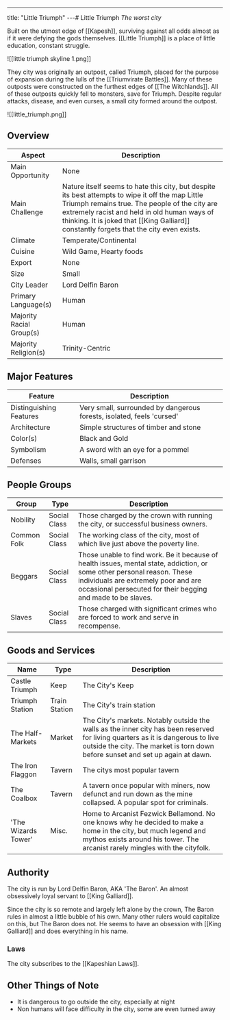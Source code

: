 ---
title: "Little Triumph"
---# Little Triumph
*The worst city*

Built on the utmost edge of [[Kapesh]], surviving against all odds almost as if it were defying the gods themselves. [[Little Triumph]] is a place of little education, constant struggle.

![[little triumph skyline 1.png]]

They city was originally an outpost, called Triumph, placed for the purpose of expansion during the lulls of the [[Triumvirate Battles]]. Many of these outposts were constructed on the furthest edges of [[The Witchlands]]. All of these outposts quickly fell to monsters, save for Triumph. Despite regular attacks, disease, and even curses, a small city formed around the outpost.

![[little_triumph.png]]

## Overview
| Aspect | Description |
|-|-|
| Main Opportunity | None |
| Main Challenge | Nature itself seems to hate this city, but despite its best attempts to wipe it off the map Little Triumph remains true. The people of the city are extremely racist and held in old human ways of thinking. It is joked that [[King Galliard]] constantly forgets that the city even exists. |
| Climate | Temperate/Continental |
| Cuisine | Wild Game, Hearty foods |
| Export | None |
| Size | Small |
| City Leader | Lord Delfin Baron |
| Primary Language(s) | Human |
| Majority Racial Group(s) | Human |
| Majority Religion(s) | Trinity-Centric |

## Major Features
| Feature | Description |
|-|-|
| Distinguishing Features | Very small, surrounded by dangerous forests, isolated, feels 'cursed' |
| Architecture | Simple structures of timber and stone |
| Color(s) | Black and Gold |
| Symbolism | A sword with an eye for a pommel |
| Defenses | Walls, small garrison |

## People Groups
| Group | Type | Description |
|-|-|-|
| Nobility | Social Class | Those charged by the crown with running the city, or successful business owners. |
| Common Folk | Social Class | The working class of the city, most of which live just above the poverty line. |
| Beggars | Social Class | Those unable to find work. Be it because of health issues, mental state, addiction, or some other personal reason. These individuals are extremely poor and are occasional persecuted for their begging and made to be slaves. |
| Slaves | Social Class | Those charged with significant crimes who are forced to work and serve in recompense. |

## Goods and Services
 | Name | Type | Description |
 |-|-|-|
 | Castle Triumph | Keep | The City's Keep |
 | Triumph Station | Train Station | The City's train station |
 | The Half-Markets | Market | The City's markets. Notably outside the walls as the inner city has been reserved for living quarters as it is dangerous to live outside the city. The market is torn down before sunset and set up again at dawn. |
 | The Iron Flaggon | Tavern | The citys most popular tavern |
 | The Coalbox | Tavern | A tavern once popular with miners, now defunct and run down as the mine collapsed. A popular spot for criminals. |
 | 'The Wizards Tower' | Misc. | Home to Arcanist Fezwick Bellamond. No one knows why he decided to make a home in the city, but much legend and mythos exists around his tower. The arcanist rarely mingles with the cityfolk. |

## Authority
The city is run by Lord Delfin Baron, AKA 'The Baron'. An almost obsessively loyal servant to [[King Galliard]].

Since the city is so remote and largely left alone by the crown, The Baron rules in almost a little bubble of his own. Many other rulers would capitalize on this, but The Baron does not. He seems to have an obsession with [[King Galliard]] and does everything in his name.

### Laws
The city subscribes to the [[Kapeshian Laws]].

## Other Things of Note
- It is dangerous to go outside the city, especially at night
- Non humans will face difficulty in the city, some are even turned away

